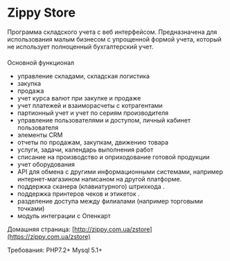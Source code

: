 Zippy Store
========
Программа  складского  учета  с  веб интерфейсом. 
Предназначена для использования малым бизнесом с упрощенной формой учета, который не использует полноценный бухгалтерский учет. 

 
  

####
 Основной  функционал
 
* управление складами, складская логистика 
* закупка 
* продажа 
* учет курса валют при закупке и продаже 
* учет платежей и взаиморасчеты с котрагентами 
* партионный учет и учет по сериям производителя 
* управление пользователями и доступом, личный кабинет пользователя 
* элементы CRM 
* отчеты по продажам, закупкам, движению товара 
* услуги, задачи, календарь выполнения работ 
* списание на производство и оприходование готовой продукции 
* учет оборудования 
* API для обмена с другими информационными системами, например интернет-магазином написаном на другой платформе. 
* поддержка сканера (клавиатурного) штрихкода . 
* поддержка принтеров чеков и этикеток . 
* разделение доступа между филиалами (например торговыми точками) 
* модуль интеграции с  Опенкарт 

Домашняя страница:  [http://zippy.com.ua/zstore](https://zippy.com.ua/zstore)  

Требования: PHP7.2+    Mysql 5.1+ 
